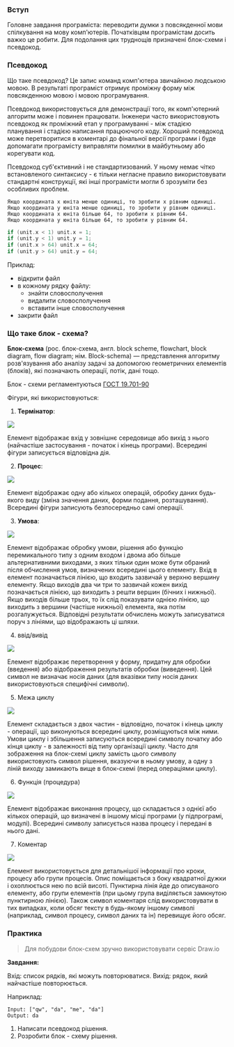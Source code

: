 ### Вступ

Головне завдання програміста: переводити думки з повсякденної мови спілкування на мову комп'ютерів. Початківцям програмістам досить важко це робити. Для подолання цих труднощів призначені блок-схеми і псевдокод.

### Псевдокод

Що таке псевдокод? Це запис команд комп'ютера звичайною людською мовою. В результаті програміст отримує проміжну форму між повсякденною мовою і мовою програмування.

Псевдокод використовується для демонстрації того, як комп'ютерний алгоритм може і повинен працювати. Інженери часто використовують псевдокод як проміжний етап у програмуванні - між стадією планування і стадією написання працюючого коду. Хороший псевдокод може перетворитися в коментарі до фінальної версії програми і буде допомагати програмісту виправляти помилки в майбутньому або корегувати код.


Псевдокод суб'єктивний і не стандартизований. У ньому немає чітко встановленого синтаксису - є тільки негласне правило використовувати стандартні конструкції, які інші програмісти могли б зрозуміти без особливих проблем.

```
Якщо координата x юніта менше одиниці, то зробити x рівним одиниці.
Якщо координата y юніта менше одиниці, то зробити y рівним одиниці.
Якщо координата x юніта більше 64, то зробити x рівним 64.
Якщо координата y юніта більше 64, то зробити y рівним 64.
```

```cpp
if (unit.x < 1) unit.x = 1;
if (unit.y < 1) unit.y = 1;
if (unit.x > 64) unit.x = 64;
if (unit.y > 64) unit.y = 64;
```

Приклад:

- відкрити файл
- в кожному рядку файлу:
    - знайти словосполучення
    - видалити словосполучення
    - вставити інше словосполучення
- закрити файл

### Що таке блок - схема?

**Блок-схема** (рос. блок-схема, англ. block scheme, flowchart, block diagram, flow diagram; нім. Block-schema) — представлення алгоритму розв'язування або аналізу задачі за допомогою геометричних елементів (блоків), які позначають операції, потік, дані тощо.

Блок - схеми регламентуються [ГОСТ 19.701-90](http://vsegost.com/Catalog/28/28346.shtml)

Фігури, які використовуються:

1. **Термінатор**:

![](res/img/block-schema/1.png)

Елемент відображає вхід у зовнішнє середовище або вихід з нього (найчастіше застосування - початок і кінець програми). Всередині фігури записується відповідна дія.

2. **Процес**:

![](res/img/block-schema/2.png)

Елемент відображає одну або кількох операцій, обробку даних будь-якого виду (зміна значення даних, форми подання, розташування). Всередині фігури записують безпосередньо самі операції.

3. **Умова**:

![](res/img/block-schema/3.png)

Елемент відображає обробку умови, рішення або функцію перемикального типу з одним входом і двома або більше альтернативними виходами, з яких тільки один може бути обраний після обчислення умов, визначених всередині цього елементу. Вхід в елемент позначається лінією, що входить зазвичай у верхню вершину елементу. Якщо виходів два чи три то зазвичай кожен вихід позначається лінією, що виходить з решти вершин (бічних і нижньої). Якщо виходів більше трьох, то їх слід показувати однією лінією, що виходить з вершини (частіше нижньої) елемента, яка потім розгалужується. Відповідні результати обчислень можуть записуватися поруч з лініями, що відображають ці шляхи.

4. ввід/вивід

![](res/img/block-schema/4.png)

Елемент відображає перетворення у форму, придатну для обробки (введення) або відображення результатів обробки (виведення). Цей символ не визначає носія даних (для вказівки типу носія даних використовуються специфічні символи).

5. Межа циклу

![](res/img/block-schema/5.png)

Елемент складається з двох частин - відповідно, початок і кінець циклу - операції, що виконуються всередині циклу, розміщуються між ними. Умови циклу і збільшення записуються всередині символу початку або кінця циклу - в залежності від типу організації циклу. Часто для зображення на блок-схемі циклу замість цього символу використовують символ рішення, вказуючи в ньому умову, а одну з ліній виходу замикають вище в блок-схемі (перед операціями циклу).

6. Функція (процедура)

![](res/img/block-schema/6.png)

Елемент відображає виконання процесу, що складається з однієї або кількох операцій, що визначені в іншому місці програми (у підпрограмі, модулі). Всередині символу записується назва процесу і передані в нього дані.

7. Коментар

![](res/img/block-schema/7.png)

Елемент використовується для детальнішої інформації про кроки, процесу або групи процесів. Опис поміщається з боку квадратної дужки і охоплюється нею по всій висоті. Пунктирна лінія йде до описуваного елементу, або групи елементів (при цьому група виділяється замкнутою пунктирною лінією). Також символ коментаря слід використовувати в тих випадках, коли обсяг тексту в будь-якому іншому символі (наприклад, символ процесу, символ даних та ін) перевищує його обсяг.


### Практика

> Для побудови блок-схем зручно використовувати сервіс Draw.io

**Завдання:**

Вхід: список рядків, які можуть повторюватися.
Вихід: рядок, який найчастіше повторюється.

Наприклад:

```
Input: ["qw", "da", "me", "da"]
Output: da
```

1. Написати псевдокод рішення.
2. Розробити блок - схему рішення.
